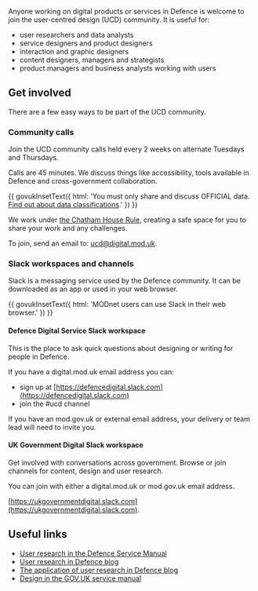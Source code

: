 Anyone working on digital products or services in Defence is welcome to join the user-centred design (UCD) community. It is useful for:

- user researchers and data analysts
- service designers and product designers
- interaction and graphic designers
- content designers, managers and strategists
- product managers and business analysts working with users

## Get involved

There are a few easy ways to be part of the UCD community.

### Community calls

Join the UCD community calls held every 2 weeks on alternate Tuesdays and Thursdays.

Calls are 45 minutes. We discuss things like accessibility, tools available in Defence and cross-government collaboration.

{{ govukInsetText({
  html: 'You must only share and discuss OFFICIAL data. <a href="#0">Find out about data classifications</a>.'
}) }}

We work under [the Chatham House Rule](https://www.chathamhouse.org/about-us/chatham-house-rule?gclid=CjwKCAjwkYGVBhArEiwA4sZLuK5u_XCJRH7ClZyiXlhtQLMleAKX6CZ3Ka8cuQ1hr70AfK95tVehOhoCP5wQAvD_BwE), creating a safe space for you to share your work and any challenges.

To join, send an email to: [ucd@digital.mod.uk](mailto:ucd@digital.mod.uk).

### Slack workspaces and channels

Slack is a messaging service used by the Defence community. It can be downloaded as an app or used in your web browser.

{{ govukInsetText({
  html: 'MODnet users can use Slack in their web browser.'
}) }}

#### Defence Digital Service Slack workspace

This is the place to ask quick questions about designing or writing for people in Defence.

If you have a digital.mod.uk email address you can:

- sign up at [https://defencedigital.slack.com](https://defencedigital.slack.com)
- join the #ucd channel

If you have an mod.gov.uk or external email address, your delivery or team lead will need to invite you.

#### UK Government Digital Slack workspace

Get involved with conversations across government. Browse or join channels for content, design and user research.

You can join with either a digital.mod.uk or mod.gov.uk email address.

[https://ukgovernmentdigital.slack.com](https://ukgovernmentdigital.slack.com).

## Useful links

- [User research in the Defence Service Manual](#0)
- [User research in Defence blog](https://defencedigital.blog.gov.uk/2021/02/22/user-research-in-defence)
- [The application of user research in Defence blog](https://defencedigital.blog.gov.uk/2021/03/12/the-application-of-user-research-in-defence)
- [Design in the GOV.UK service manual](https://www.gov.uk/service-manual/design)